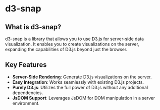 # d3-snap

## What is d3-snap?

d3-snap is a library that allows you to use D3.js for server-side data visualization. It enables you to create visualizations on the server, expanding the capabilities of D3.js beyond just the browser.

## Key Features

- **Server-Side Rendering**: Generate D3.js visualizations on the server.
- **Easy Integration**: Works seamlessly with existing D3.js projects.
- **Purely D3.js**: Utilizes the full power of D3.js without any additional dependencies.
- **JsDOM Support**: Leverages JsDOM for DOM manipulation in a server environment.

